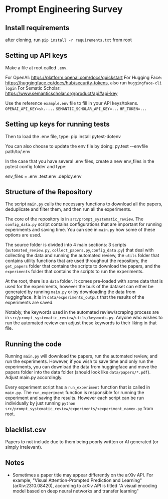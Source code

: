 # Prompt Engineering Survey

## Install requirements

after cloning, run `pip install -r requirements.txt` from root

## Setting up API keys

Make a file at root called `.env`.

For OpenAI: https://platform.openai.com/docs/quickstart 
For Hugging Face: https://huggingface.co/docs/hub/security-tokens, also run `huggingface-cli login`
For Sematic Scholar: https://www.semanticscholar.org/product/api#api-key 

Use the reference `example.env` file to fill in your API keys/tokens. 
`OPENAI_API_KEY=sk.-...`
`SEMANTIC_SCHOLAR_API_KEY=...`
`HF_TOKEN=...`

## Setting up keys for running tests
Then to load the .env file, type:
pip install pytest-dotenv

You can also choose to update the env file by doing:
py.test --envfile path/to/.env

In the case that you have several .env files, create a new env_files in the pytest config folder and type:

env_files =
.env
.test.env
.deploy.env

## Structure of the Repository
The script `main.py` calls the necessary functions to download all the papers, deduplicate and filter them, and then run all the experiments. 

The core of the repository is in `src/prompt_systematic_review`. The `config_data.py` script contains configurations that are important for running experiments and saving time. You can see in `main.py` how some of these options are used. 

The source folder is divided into 4 main sections: 3 scripts (`automated_review.py`, `collect_papers.py`,`config_data.py`) that deal with collecting the data and running the automated review, the `utils` folder that contains utility functions that are used throughout the repository, the `get_papers` folder that contains the scripts to download the papers, and the `experiments` folder that contains the scripts to run the experiments. 

At the root, there is a `data` folder. It comes pre-loaded with some data that is used for the experiments, however the bulk of the dataset can either be generated by running `main.py` or by downloading the data from huggingface. It is in `data/experiments_output` that the results of the experiments are saved.

Notably, the keywords used in the automated review/scraping process are in `src/prompt_systematic_review/utils/keywords.py`. Anyone who wishes to run the automated review can adjust these keywords to their liking in that file. 

## Running the code
Running `main.py` will download the papers, run the automated review, and run the experiments.
However, if you wish to save time and only run the experiments, you can download the data from huggingface and move the papers folder into the data folder (should look like `data/papers/*.pdf`). Adjust main.py accordingly. 

Every experiment script has a `run_experiment` function that is called in `main.py`. The `run_experiment` function is responsible for running the experiment and saving the results. However each script can be run individually by just running `python src/prompt_systematic_review/experiments/<experiment_name>.py` from root. 


## blacklist.csv

Papers to not include due to them being poorly written or AI generated (or simply irrelevant).

## Notes

- Sometimes a paper title may appear differently on the arXiv API. For example, "Visual Attention-Prompted Prediction and Learning" (arXiv:2310.08420), according to arXiv API is titled "A visual encoding model based on deep neural networks and transfer learning"

